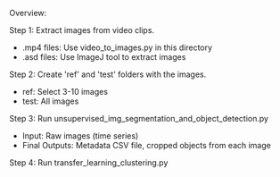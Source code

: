 Overview:

Step 1:
Extract images from video clips.
- .mp4 files: Use video_to_images.py in this directory
- .asd files: Use ImageJ tool to extract images

Step 2:
Create 'ref' and 'test' folders with the images.
- ref: Select 3-10 images
- test: All images

Step 3:
Run unsupervised_img_segmentation_and_object_detection.py

- Input: Raw images (time series)
- Final Outputs: Metadata CSV file, cropped objects from each image

Step 4:
Run transfer_learning_clustering.py


